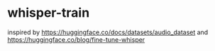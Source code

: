 # whisper-train

inspired by
https://huggingface.co/docs/datasets/audio_dataset and
https://huggingface.co/blog/fine-tune-whisper